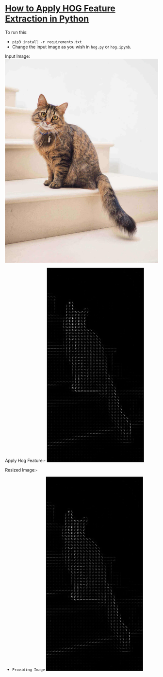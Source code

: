 # [How to Apply HOG Feature Extraction in Python](https://www.thepythoncode.com/article/hog-feature-extraction-in-python)
To run this:
- `pip3 install -r requirements.txt`
- Change the input image as you wish in `hog.py` or `hog.ipynb`.

Input Image:
![Cat_Image](https://github.com/PanduDcau/PythonDeepSource/blob/main/Hog%20Feature%20Extraction/Images/cat.jpg)

Apply Hog Feature:-
![Hog](https://github.com/PanduDcau/PythonDeepSource/blob/main/Hog%20Feature%20Extraction/Images/hog_image.jpg)

Resized Image:-
- `Providing Image`
![Hog_resized](https://github.com/PanduDcau/PythonDeepSource/blob/main/Hog%20Feature%20Extraction/Images/hog_image.jpg)
